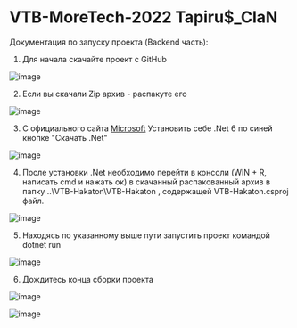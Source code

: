# VTB-MoreTech-2022 Tapiru$_ClaN
Документация по запуску проекта (Backend часть):
1. Для начала скачайте проект с GitHub

![image](https://user-images.githubusercontent.com/64648731/194741521-dcd28f70-0ae6-46d3-98da-244504ce760e.png)


2. Если вы скачали Zip архив - распакуте его

![image](https://user-images.githubusercontent.com/64648731/194741541-7f47ef61-a6d0-4d81-a0e5-42deb32f8256.png)


3. С официального сайта [Microsoft](https://learn.microsoft.com/ru-ru/dotnet/core/install/windows?tabs=net60) Установить себе .Net 6 по синей кнопке "Скачать .Net"

![image](https://user-images.githubusercontent.com/64648731/194741552-3d357c20-b824-4bd9-9fa6-b0744a0cd9d5.png)


4. После установки .Net необходимо перейти в консоли (WIN + R, написать cmd и нажать ок) в скачанный распакованный архив в папку ..\VTB-Hakaton\VTB-Hakaton , содержащей VTB-Hakaton.csproj файл. 

![image](https://user-images.githubusercontent.com/64648731/194741561-efe08e00-127b-414c-a7d1-24cd8a4d3cc7.png)


5. Находясь по указанному выше пути запустить проект командой dotnet run

![image](https://user-images.githubusercontent.com/64648731/194741598-42e9a8f2-d815-4d3c-a7d0-eaa1b5771a6e.png)


6. Дождитесь конца сборки проекта

![image](https://user-images.githubusercontent.com/64648731/194741631-7cebe46a-5e7f-44c3-9a98-38cb1d9096bc.png)

![image](https://user-images.githubusercontent.com/64648731/194741640-947a57b5-82b5-4e97-b099-e0a05a87214c.png)

